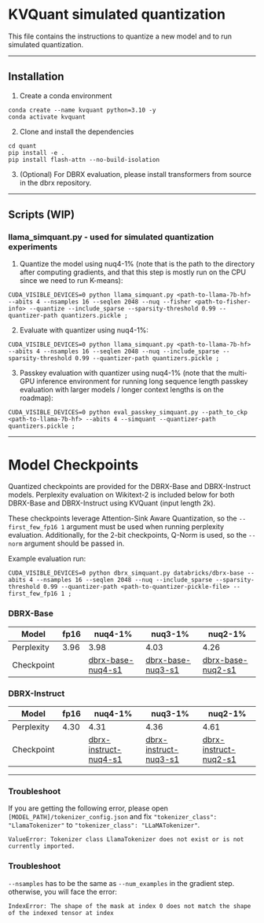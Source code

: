 # KVQuant simulated quantization

This file contains the instructions to quantize a new model and to run simulated quantization.

---

## Installation

1. Create a conda environment
```
conda create --name kvquant python=3.10 -y
conda activate kvquant
```

2. Clone and install the dependencies
```
cd quant
pip install -e .
pip install flash-attn --no-build-isolation
```

3. (Optional) For DBRX evaluation, please install transformers from source in the dbrx repository.

---
## Scripts (WIP)

### llama_simquant.py - used for simulated quantization experiments

1. Quantize the model using nuq4-1% (note that <path-to-fisher-info> is the path to the directory after computing gradients, and that this step is mostly run on the CPU since we need to run K-means):
```
CUDA_VISIBLE_DEVICES=0 python llama_simquant.py <path-to-llama-7b-hf> --abits 4 --nsamples 16 --seqlen 2048 --nuq --fisher <path-to-fisher-info> --quantize --include_sparse --sparsity-threshold 0.99 --quantizer-path quantizers.pickle ;
```

2. Evaluate with quantizer using nuq4-1%:
```
CUDA_VISIBLE_DEVICES=0 python llama_simquant.py <path-to-llama-7b-hf> --abits 4 --nsamples 16 --seqlen 2048 --nuq --include_sparse --sparsity-threshold 0.99 --quantizer-path quantizers.pickle ;
```

3. Passkey evaluation with quantizer using nuq4-1% (note that the multi-GPU inference environment for running long sequence length passkey evaluation with larger models / longer context lengths is on the roadmap):
```
CUDA_VISIBLE_DEVICES=0 python eval_passkey_simquant.py --path_to_ckp <path-to-llama-7b-hf> --abits 4 --simquant --quantizer-path quantizers.pickle ;
```

---

# Model Checkpoints

Quantized checkpoints are provided for the DBRX-Base and DBRX-Instruct models. Perplexity evaluation on Wikitext-2 is included below for both DBRX-Base and DBRX-Instruct using KVQuant (input length 2k). 

These checkpoints leverage Attention-Sink Aware Quantization, so the `--first_few_fp16 1` argument must be used when running perplexity evaluation. Additionally, for the 2-bit checkpoints, Q-Norm is used, so the `--norm` argument should be passed in.

Example evaluation run:

```
CUDA_VISIBLE_DEVICES=0 python dbrx_simquant.py databricks/dbrx-base --abits 4 --nsamples 16 --seqlen 2048 --nuq --include_sparse --sparsity-threshold 0.99 --quantizer-path <path-to-quantizer-pickle-file> --first_few_fp16 1 ;
```

### DBRX-Base

| Model |  fp16 | nuq4-1% | nuq3-1% |  nuq2-1% |
| -------- | -------- | -------- | -------- | -------- |
| Perplexity    |  3.96 | 3.98 | 4.03 | 4.26 | 
| Checkpoint | | [dbrx-base-nuq4-s1](https://huggingface.co/squeeze-ai-lab/dbrx-base-a4-s1) | [dbrx-base-nuq3-s1](https://huggingface.co/squeeze-ai-lab/dbrx-base-a3-s1) | [dbrx-base-nuq2-s1](https://huggingface.co/squeeze-ai-lab/dbrx-base-a2-s1) |

### DBRX-Instruct

| Model |  fp16 | nuq4-1% | nuq3-1% |  nuq2-1% |
| -------- | -------- | -------- | -------- | -------- |
| Perplexity    |  4.30 | 4.31 | 4.36 | 4.61 | 
| Checkpoint | | [dbrx-instruct-nuq4-s1](https://huggingface.co/squeeze-ai-lab/dbrx-instruct-a4-s1) | [dbrx-instruct-nuq3-s1](https://huggingface.co/squeeze-ai-lab/dbrx-instruct-a3-s1) | [dbrx-instruct-nuq2-s1](https://huggingface.co/squeeze-ai-lab/dbrx-instruct-a2-s1) |

---

### Troubleshoot
If you are getting the following error, please open `[MODEL_PATH]/tokenizer_config.json` and fix `"tokenizer_class": "LlamaTokenizer"` to `"tokenizer_class": "LLaMATokenizer"`.
```
ValueError: Tokenizer class LlamaTokenizer does not exist or is not currently imported.
```

### Troubleshoot
`--nsamples` has to be the same as `--num_examples` in the gradient step. otherwise, you will face the error:
```
IndexError: The shape of the mask at index 0 does not match the shape of the indexed tensor at index
```
